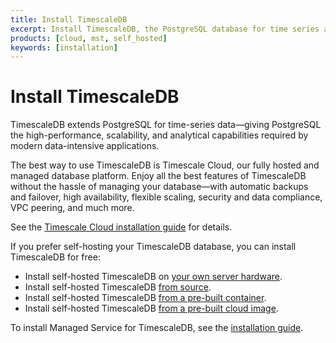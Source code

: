 ```yaml
---
title: Install TimescaleDB
excerpt: Install TimescaleDB, the PostgreSQL database for time series and data analysis
products: [cloud, mst, self_hosted]
keywords: [installation]
---
```


# Install TimescaleDB

TimescaleDB extends  PostgreSQL for time-series data—giving PostgreSQL the
high-performance, scalability, and analytical capabilities required by modern
data-intensive applications.

<Highlight type="cloud" header="Timescale Cloud" button="Get started for free">
The best way to use TimescaleDB is Timescale Cloud, our fully hosted and managed
database platform. Enjoy all the best  features of TimescaleDB without the
hassle of managing your database—with automatic backups and failover, high
availability, flexible scaling, security and data compliance, VPC peering, and
much more.
</Highlight>

See the [Timescale Cloud installation guide][tsc-install] for details.

If you prefer self-hosting your TimescaleDB database, you can install
TimescaleDB for free:

*   Install self-hosted TimescaleDB on [your own server hardware][self-hosted-install].
*   Install self-hosted TimescaleDB [from source][self-hosted-source].
*   Install self-hosted TimescaleDB [from a pre-built container][self-hosted-container].
*   Install self-hosted TimescaleDB [from a pre-built cloud image][self-hosted-cloud].

To install Managed Service for TimescaleDB, see the [installation
guide][mst-install].

[mst-install]: /install/:currentVersion:/installation-mst/
[self-hosted-install]: /install/:currentVersion:/self-hosted/
[self-hosted-source]: /install/:currentVersion:/self-hosted/installation-source/
[self-hosted-container]: /install/:currentVersion:/installation-docker/
[self-hosted-cloud]: /install/:currentVersion:/self-hosted/installation-linux/
[tsc-install]: /install/:currentVersion:/installation-cloud/
